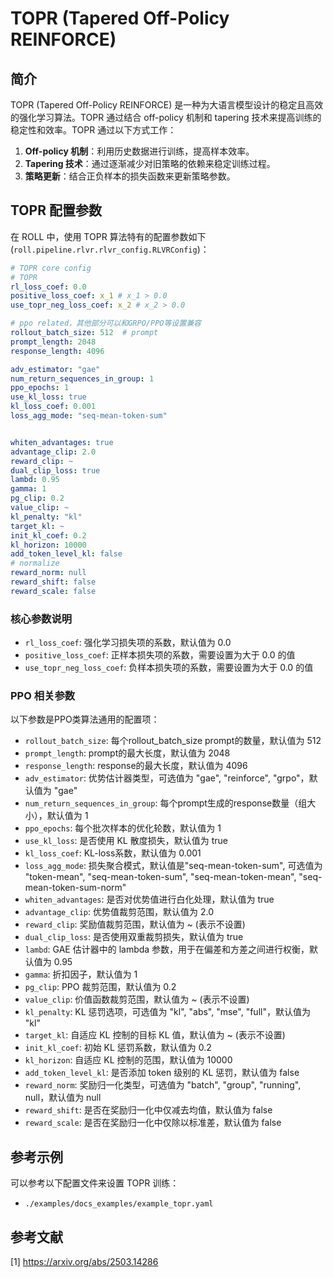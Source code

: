 # TOPR (Tapered Off-Policy REINFORCE)

## 简介

TOPR (Tapered Off-Policy REINFORCE) 是一种为大语言模型设计的稳定且高效的强化学习算法。TOPR 通过结合 off-policy 机制和 tapering 技术来提高训练的稳定性和效率。TOPR 通过以下方式工作：

1. **Off-policy 机制**：利用历史数据进行训练，提高样本效率。
2. **Tapering 技术**：通过逐渐减少对旧策略的依赖来稳定训练过程。
3. **策略更新**：结合正负样本的损失函数来更新策略参数。

## TOPR 配置参数

在 ROLL 中，使用 TOPR 算法特有的配置参数如下(`roll.pipeline.rlvr.rlvr_config.RLVRConfig`)：

```yaml
# TOPR core config
# TOPR
rl_loss_coef: 0.0
positive_loss_coef: x_1 # x_1 > 0.0
use_topr_neg_loss_coef: x_2 # x_2 > 0.0

# ppo related，其他部分可以和GRPO/PPO等设置兼容
rollout_batch_size: 512  # prompt
prompt_length: 2048
response_length: 4096

adv_estimator: "gae"
num_return_sequences_in_group: 1
ppo_epochs: 1
use_kl_loss: true
kl_loss_coef: 0.001
loss_agg_mode: "seq-mean-token-sum"


whiten_advantages: true
advantage_clip: 2.0
reward_clip: ~
dual_clip_loss: true
lambd: 0.95
gamma: 1
pg_clip: 0.2
value_clip: ~
kl_penalty: "kl"
target_kl: ~
init_kl_coef: 0.2
kl_horizon: 10000
add_token_level_kl: false
# normalize
reward_norm: null
reward_shift: false
reward_scale: false
```

### 核心参数说明

- `rl_loss_coef`: 强化学习损失项的系数，默认值为 0.0
- `positive_loss_coef`: 正样本损失项的系数，需要设置为大于 0.0 的值
- `use_topr_neg_loss_coef`: 负样本损失项的系数，需要设置为大于 0.0 的值

### PPO 相关参数

以下参数是PPO类算法通用的配置项：

- `rollout_batch_size`: 每个rollout_batch_size prompt的数量，默认值为 512
- `prompt_length`: prompt的最大长度，默认值为 2048
- `response_length`: response的最大长度，默认值为 4096
- `adv_estimator`: 优势估计器类型，可选值为 "gae", "reinforce", "grpo"，默认值为 "gae"
- `num_return_sequences_in_group`: 每个prompt生成的response数量（组大小），默认值为 1
- `ppo_epochs`: 每个批次样本的优化轮数，默认值为 1
- `use_kl_loss`: 是否使用 KL 散度损失，默认值为 true
- `kl_loss_coef`: KL-loss系数，默认值为 0.001
- `loss_agg_mode`: 损失聚合模式，默认值是"seq-mean-token-sum", 可选值为 "token-mean", "seq-mean-token-sum", "seq-mean-token-mean", "seq-mean-token-sum-norm"
- `whiten_advantages`: 是否对优势值进行白化处理，默认值为 true
- `advantage_clip`: 优势值裁剪范围，默认值为 2.0
- `reward_clip`: 奖励值裁剪范围，默认值为 ~ (表示不设置)
- `dual_clip_loss`: 是否使用双重裁剪损失，默认值为 true
- `lambd`: GAE 估计器中的 lambda 参数，用于在偏差和方差之间进行权衡，默认值为 0.95
- `gamma`: 折扣因子，默认值为 1
- `pg_clip`: PPO 裁剪范围，默认值为 0.2
- `value_clip`: 价值函数裁剪范围，默认值为 ~ (表示不设置)
- `kl_penalty`: KL 惩罚选项，可选值为 "kl", "abs", "mse", "full"，默认值为 "kl"
- `target_kl`: 自适应 KL 控制的目标 KL 值，默认值为 ~ (表示不设置)
- `init_kl_coef`: 初始 KL 惩罚系数，默认值为 0.2
- `kl_horizon`: 自适应 KL 控制的范围，默认值为 10000
- `add_token_level_kl`: 是否添加 token 级别的 KL 惩罚，默认值为 false
- `reward_norm`: 奖励归一化类型，可选值为 "batch", "group", "running", null，默认值为 null
- `reward_shift`: 是否在奖励归一化中仅减去均值，默认值为 false
- `reward_scale`: 是否在奖励归一化中仅除以标准差，默认值为 false

## 参考示例

可以参考以下配置文件来设置 TOPR 训练：
- `./examples/docs_examples/example_topr.yaml`

## 参考文献
[1] https://arxiv.org/abs/2503.14286